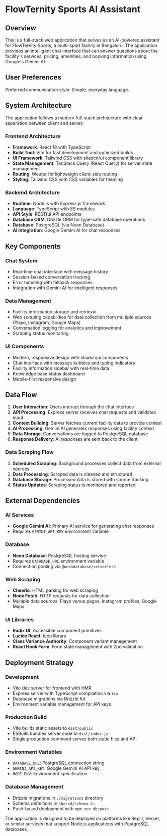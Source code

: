 # FlowTernity Sports AI Assistant

## Overview

This is a full-stack web application that serves as an AI-powered assistant for FlowTernity Sports, a multi-sport facility in Bengaluru. The application provides an intelligent chat interface that can answer questions about the facility's services, pricing, amenities, and booking information using Google's Gemini AI.

## User Preferences

Preferred communication style: Simple, everyday language.

## System Architecture

The application follows a modern full-stack architecture with clear separation between client and server:

### Frontend Architecture
- **Framework**: React 18 with TypeScript
- **Build Tool**: Vite for fast development and optimized builds
- **UI Framework**: Tailwind CSS with shadcn/ui component library
- **State Management**: TanStack Query (React Query) for server state management
- **Routing**: Wouter for lightweight client-side routing
- **Styling**: Tailwind CSS with CSS variables for theming

### Backend Architecture
- **Runtime**: Node.js with Express.js framework
- **Language**: TypeScript with ES modules
- **API Style**: RESTful API endpoints
- **Database ORM**: Drizzle ORM for type-safe database operations
- **Database**: PostgreSQL (via Neon Database)
- **AI Integration**: Google Gemini AI for chat responses

## Key Components

### Chat System
- Real-time chat interface with message history
- Session-based conversation tracking
- Error handling with fallback responses
- Integration with Gemini AI for intelligent responses

### Data Management
- Facility information storage and retrieval
- Web scraping capabilities for data collection from multiple sources (Playo, Instagram, Google Maps)
- Conversation logging for analytics and improvement
- Scraping status monitoring

### UI Components
- Modern, responsive design with shadcn/ui components
- Chat interface with message bubbles and typing indicators
- Facility information sidebar with real-time data
- Knowledge base status dashboard
- Mobile-first responsive design

## Data Flow

1. **User Interaction**: Users interact through the chat interface
2. **API Processing**: Express server receives chat requests and validates input
3. **Context Building**: Server fetches current facility data to provide context
4. **AI Processing**: Gemini AI generates responses using facility context
5. **Data Storage**: Conversations are logged to PostgreSQL database
6. **Response Delivery**: AI responses are sent back to the client

### Data Scraping Flow
1. **Scheduled Scraping**: Background processes collect data from external sources
2. **Data Processing**: Scraped data is cleaned and structured
3. **Database Storage**: Processed data is stored with source tracking
4. **Status Updates**: Scraping status is monitored and reported

## External Dependencies

### AI Services
- **Google Gemini AI**: Primary AI service for generating chat responses
- Requires `GEMINI_API_KEY` environment variable

### Database
- **Neon Database**: PostgreSQL hosting service
- Requires `DATABASE_URL` environment variable
- Connection pooling via `@neondatabase/serverless`

### Web Scraping
- **Cheerio**: HTML parsing for web scraping
- **Node Fetch**: HTTP requests for data collection
- Multiple data sources: Playo venue pages, Instagram profiles, Google Maps

### UI Libraries
- **Radix UI**: Accessible component primitives
- **Lucide React**: Icon library
- **Class Variance Authority**: Component variant management
- **React Hook Form**: Form state management with Zod validation

## Deployment Strategy

### Development
- Vite dev server for frontend with HMR
- Express server with TypeScript compilation via `tsx`
- Database migrations via Drizzle Kit
- Environment variable management for API keys

### Production Build
- Vite builds static assets to `dist/public`
- ESBuild bundles server code to `dist/index.js`
- Single production command serves both static files and API

### Environment Variables
- `DATABASE_URL`: PostgreSQL connection string
- `GEMINI_API_KEY`: Google Gemini AI API key
- `NODE_ENV`: Environment specification

### Database Management
- Drizzle migrations in `./migrations` directory
- Schema definitions in `shared/schema.ts`
- Push-based deployment with `npm run db:push`

The application is designed to be deployed on platforms like Replit, Vercel, or similar services that support Node.js applications with PostgreSQL databases.